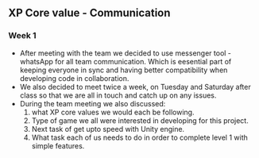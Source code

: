 ## XP Core value - Communication

### Week 1
* After meeting with the team we decided to use messenger tool - whatsApp for all team communication. Which is eesential part of keeping everyone in sync and having better compatibility when developing code in collaboration.
* We also decided to meet twice a week, on Tuesday and Saturday after class so that we are all in touch and catch up on any issues.  
* During the team meeting we also discussed:
	<ol>
       <li>what XP core values we would each be following.</li>
       <li>Type of game we all were interested in developing for this project.</li>
       <li>Next task of get upto speed with Unity engine.</li>
       <li>What task each of us needs to do in order to complete level 1 with simple features.</li>